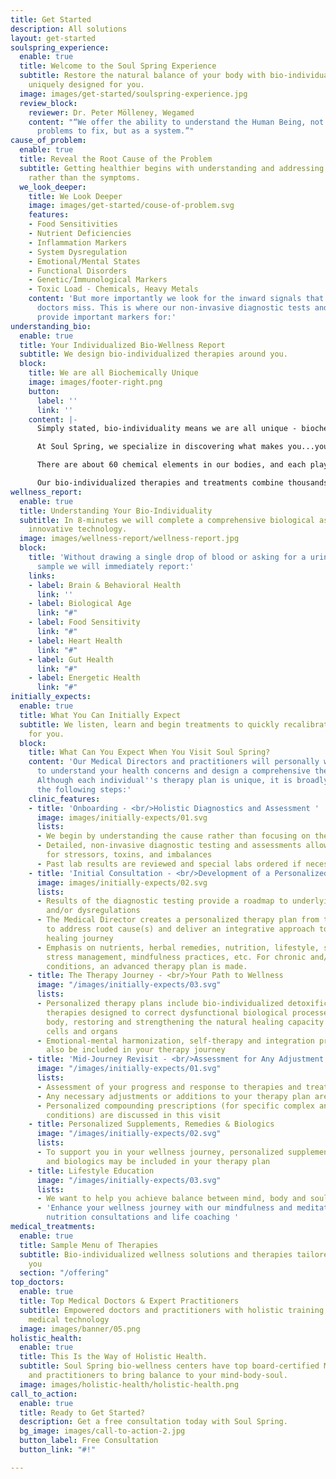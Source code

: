 ```yaml
---
title: Get Started
description: All solutions
layout: get-started
soulspring_experience:
  enable: true
  title: Welcome to the Soul Spring Experience
  subtitle: Restore the natural balance of your body with bio-individualized therapies
    uniquely designed for you.
  image: images/get-started/soulspring-experience.jpg
  review_block:
    reviewer: Dr. Peter Mölleney, Wegamed
    content: "“We offer the ability to understand the Human Being, not as a set of
      problems to fix, but as a system.”"
cause_of_problem:
  enable: true
  title: Reveal the Root Cause of the Problem
  subtitle: Getting healthier begins with understanding and addressing the root causes
    rather than the symptoms.
  we_look_deeper:
    title: We Look Deeper
    image: images/get-started/couse-of-problem.svg
    features:
    - Food Sensitivities
    - Nutrient Deficiencies
    - Inflammation Markers
    - System Dysregulation
    - Emotional/Mental States
    - Functional Disorders
    - Genetic/Immunological Markers
    - Toxic Load - Chemicals, Heavy Metals
    content: 'But more importantly we look for the inward signals that most other
      doctors miss. This is where our non-invasive diagnostic tests and assessments
      provide important markers for:'
understanding_bio:
  enable: true
  title: Your Individualized Bio-Wellness Report
  subtitle: We design bio-individualized therapies around you.
  block:
    title: We are all Biochemically Unique
    image: images/footer-right.png
    button:
      label: ''
      link: ''
    content: |-
      Simply stated, bio-individuality means we are all unique - biochemically, physically, emotionally, and mentally. So why would we accept a “universal” approach to addressing our own unique health and nutritional needs?

      At Soul Spring, we specialize in discovering what makes you...you. We understand that biological factors and stress factors influence your personality, behavior, mental health and immune system.

      There are about 60 chemical elements in our bodies, and each plays a key role in the expression of our genes. We inherit characteristics from our parents, as well as from ancestors on both sides of our family. While diet and stressful life events can create **biochemical imbalances**, the root cause of health challenges often goes back to genetics and epigenetics (the influence of environmental factors in a person’s life that turns genes ‘on’ and ‘off’ without changing the DNA sequence). Additionally, **nutrient imbalances** -- both deficiencies and excess -- can alter brain levels of key neurotransmitters and in turn lead to brain and behavioral health issues.

      Our bio-individualized therapies and treatments combine thousands of years of natural medicine wisdom with cutting-edge technology to address these imbalances and restore your body’s natural ability to heal itself. Find out how Soul Spring can design a bio-individualized experience for you....
wellness_report:
  enable: true
  title: Understanding Your Bio-Individuality
  subtitle: In 8-minutes we will complete a comprehensive biological assessment using
    innovative technology.
  image: images/wellness-report/wellness-report.jpg
  block:
    title: 'Without drawing a single drop of blood or asking for a urine or stool
      sample we will immediately report:'
    links:
    - label: Brain & Behavioral Health
      link: ''
    - label: Biological Age
      link: "#"
    - label: Food Sensitivity
      link: "#"
    - label: Heart Health
      link: "#"
    - label: Gut Health
      link: "#"
    - label: Energetic Health
      link: "#"
initially_expects:
  enable: true
  title: What You Can Initially Expect
  subtitle: We listen, learn and begin treatments to quickly recalibrate what’s best
    for you.
  block:
    title: What Can You Expect When You Visit Soul Spring?
    content: 'Our Medical Directors and practitioners will personally work with you
      to understand your health concerns and design a comprehensive therapy plan.
      Although each individual''s therapy plan is unique, it is broadly divided into
      the following steps:'
    clinic_features:
    - title: 'Onboarding - <br/>Holistic Diagnostics and Assessment '
      image: images/initially-expects/01.svg
      lists:
      - We begin by understanding the cause rather than focusing on the symptoms
      - Detailed, non-invasive diagnostic testing and assessments allow us to look
        for stressors, toxins, and imbalances
      - Past lab results are reviewed and special labs ordered if necessary
    - title: 'Initial Consultation - <br/>Development of a Personalized Therapy Plan '
      image: images/initially-expects/02.svg
      lists:
      - Results of the diagnostic testing provide a roadmap to underlying imbalances
        and/or dysregulations
      - The Medical Director creates a personalized therapy plan from the roadmap
        to address root cause(s) and deliver an integrative approach to your unique
        healing journey
      - Emphasis on nutrients, herbal remedies, nutrition, lifestyle, sleep hygiene,
        stress management, mindfulness practices, etc. For chronic and/or complex
        conditions, an advanced therapy plan is made.
    - title: The Therapy Journey - <br/>Your Path to Wellness
      image: "/images/initially-expects/03.svg"
      lists:
      - Personalized therapy plans include bio-individualized detoxification and regeneration
        therapies designed to correct dysfunctional biological processes within the
        body, restoring and strengthening the natural healing capacity of the body's
        cells and organs
      - Emotional-mental harmonization, self-therapy and integration programs may
        also be included in your therapy journey
    - title: 'Mid-Journey Revisit - <br/>Assessment for Any Adjustment '
      image: "/images/initially-expects/01.svg"
      lists:
      - Assessment of your progress and response to therapies and treatment protocols
      - Any necessary adjustments or additions to your therapy plan are made
      - Personalized compounding prescriptions (for specific complex and/or chronic
        conditions) are discussed in this visit
    - title: Personalized Supplements, Remedies & Biologics
      image: "/images/initially-expects/02.svg"
      lists:
      - To support you in your wellness journey, personalized supplements, remedies
        and biologics may be included in your therapy plan
    - title: Lifestyle Education
      image: "/images/initially-expects/03.svg"
      lists:
      - We want to help you achieve balance between mind, body and soul
      - 'Enhance your wellness journey with our mindfulness and meditation tools,
        nutrition consultations and life coaching '
medical_treatments:
  enable: true
  title: Sample Menu of Therapies
  subtitle: Bio-individualized wellness solutions and therapies tailored just for
    you
  section: "/offering"
top_doctors:
  enable: true
  title: Top Medical Doctors & Expert Practitioners
  subtitle: Empowered doctors and practitioners with holistic training and transformative
    medical technology
  image: images/banner/05.png
holistic_health:
  enable: true
  title: This Is the Way of Holistic Health.
  subtitle: Soul Spring bio-wellness centers have top board-certified Medical Doctors
    and practitioners to bring balance to your mind-body-soul.
  image: images/holistic-health/holistic-health.png
call_to_action:
  enable: true
  title: Ready to Get Started?
  description: Get a free consultation today with Soul Spring.
  bg_image: images/call-to-action-2.jpg
  button_label: Free Consultation
  button_link: "#!"

---
```

